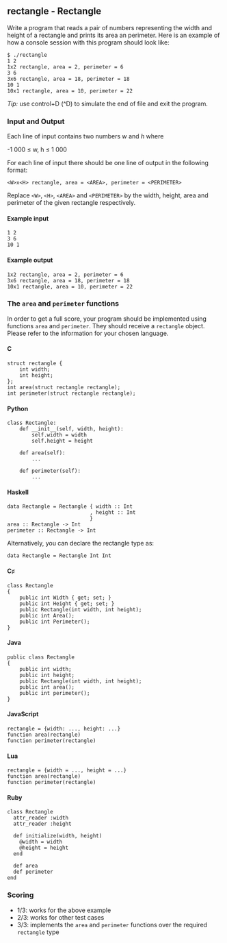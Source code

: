 rectangle - Rectangle
---------------------

Write a program that reads a pair of numbers
representing the width and height of a rectangle
and prints its area an perimeter.
Here is an example of
how a console session with this program should look like:

	$ ./rectangle
	1 2
	1x2 rectangle, area = 2, perimeter = 6
	3 6
	3x6 rectangle, area = 18, perimeter = 18
	10 1
	10x1 rectangle, area = 10, perimeter = 22

_Tip:_ use control+D (^D) to simulate the end of file and exit the program.

### Input and Output

Each line of input contains two numbers _w_ and _h_ where

-1 000 ≤ w, h ≤ 1 000

For each line of input there should be one line of output in the following format:

	<W>x<H> rectangle, area = <AREA>, perimeter = <PERIMETER>

Replace `<W>`, `<H>`, `<AREA>` and `<PERIMETER>` by
the width, height, area and perimeter of the given rectangle respectively.

#### Example input

	1 2
	3 6
	10 1

#### Example output

	1x2 rectangle, area = 2, perimeter = 6
	3x6 rectangle, area = 18, perimeter = 18
	10x1 rectangle, area = 10, perimeter = 22

### The `area` and `perimeter` functions

In order to get a full score,
your program should be implemented using functions `area` and `perimeter`.
They should receive a `rectangle` object.
Please refer to the information for your chosen language.

#### C

	struct rectangle {
		int width;
		int height;
	};
	int area(struct rectangle rectangle);
	int perimeter(struct rectangle rectangle);

#### Python

	class Rectangle:
		def __init__(self, width, height):
			self.width = width
			self.height = height

		def area(self):
			...

		def perimeter(self):
			...

#### Haskell

	data Rectangle = Rectangle { width :: Int
	                           , height :: Int
	                           }
	area :: Rectangle -> Int
	perimeter :: Rectangle -> Int

Alternatively, you can declare the rectangle type as:

	data Rectangle = Rectangle Int Int

#### C♯

	class Rectangle
	{
		public int Width { get; set; }
		public int Height { get; set; }
		public Rectangle(int width, int height);
		public int Area();
		public int Perimeter();
	}

#### Java

	public class Rectangle
	{
		public int width;
		public int height;
		public Rectangle(int width, int height);
		public int area();
		public int perimeter();
	}

#### JavaScript

	rectangle = {width: ..., height: ...}
	function area(rectangle)
	function perimeter(rectangle)

#### Lua

	rectangle = {width = ..., height = ...}
	function area(rectangle)
	function perimeter(rectangle)

#### Ruby

	class Rectangle
	  attr_reader :width
	  attr_reader :height

	  def initialize(width, height)
	    @width = width
	    @height = height
	  end

	  def area
	  def perimeter
	end

### Scoring

* 1/3: works for the above example
* 2/3: works for other test cases
* 3/3: implements the `area` and `perimeter` functions
       over the required `rectangle` type
